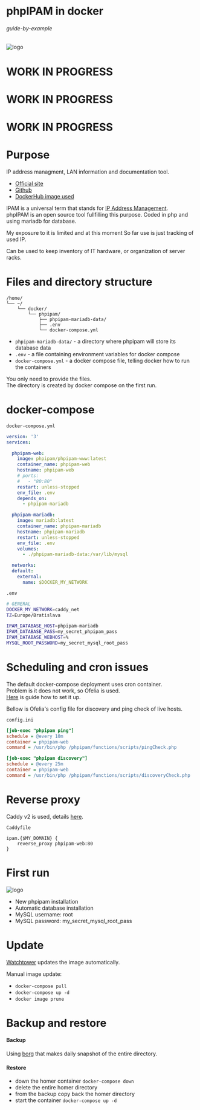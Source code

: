 # phpIPAM in docker

###### guide-by-example

![logo](https://i.imgur.com/GrWPooR.png)

# WORK IN PROGRESS
# WORK IN PROGRESS
# WORK IN PROGRESS

# Purpose

IP address managment, LAN information and documentation tool.


* [Official site](https://phpipam.net/)
* [Github](https://github.com/phpipam/phpipam)
* [DockerHub image used](https://hub.docker.com/r/phpipam/phpipam-www)

IPAM is a universal term that stands for
[IP Address Management](https://en.wikipedia.org/wiki/IP_address_management).<br>
phpIPAM is an open source tool fullfilling this purpose.
Coded in php and using mariadb for database.

My exposure to it is limited and at this moment 
So far use is just tracking of used IP.

Can be used to keep inventory of IT hardware, or organization of server racks.

# Files and directory structure

```
/home/
└── ~/
    └── docker/
        └── phpipam/
            ├── phpipam-mariadb-data/
            ├── .env
            └── docker-compose.yml
```

* `phpipam-mariadb-data/` - a directory where phpipam will store its database data
* `.env` - a file containing environment variables for docker compose
* `docker-compose.yml` - a docker compose file, telling docker how to run the containers

You only need to provide the files.<br>
The directory is created by docker compose on the first run.

# docker-compose

`docker-compose.yml`
```yml
version: '3'
services:

  phpipam-web:
    image: phpipam/phpipam-www:latest
    container_name: phpipam-web
    hostname: phpipam-web
    # ports:
    #   - "80:80"
    restart: unless-stopped
    env_file: .env
    depends_on:
      - phpipam-mariadb

  phpipam-mariadb:
    image: mariadb:latest
    container_name: phpipam-mariadb
    hostname: phpipam-mariadb
    restart: unless-stopped
    env_file: .env
    volumes:
      - ./phpipam-mariadb-data:/var/lib/mysql

  networks:
  default:
    external:
      name: $DOCKER_MY_NETWORK
```

`.env`
```bash
# GENERAL
DOCKER_MY_NETWORK=caddy_net
TZ=Europe/Bratislava

IPAM_DATABASE_HOST=phpipam-mariadb
IPAM_DATABASE_PASS=my_secret_phpipam_pass
IPAM_DATABASE_WEBHOST=%
MYSQL_ROOT_PASSWORD=my_secret_mysql_root_pass
```

# Scheduling and cron issues

The default docker-compose deployment uses cron container.<br>
Problem is it does not work, so Ofelia is used.<br>
[Here](https://github.com/DoTheEvo/selfhosted-apps-docker/tree/master/ofelia)
is guide how to set it up.

Bellow is Ofelia's config file for discovery and ping check of live hosts.

`config.ini`
```ini
[job-exec "phpipam ping"]
schedule = @every 10m
container = phpipam-web
command = /usr/bin/php /phpipam/functions/scripts/pingCheck.php

[job-exec "phpipam discovery"]
schedule = @every 25m
container = phpipam-web
command = /usr/bin/php /phpipam/functions/scripts/discoveryCheck.php
```

# Reverse proxy

Caddy v2 is used, details
[here](https://github.com/DoTheEvo/selfhosted-apps-docker/tree/master/caddy_v2).</br>

`Caddyfile`
```
ipam.{$MY_DOMAIN} {
    reverse_proxy phpipam-web:80
}
```

# First run

![logo](https://i.imgur.com/W7YhwqK.jpg)


* New phpipam installation
* Automatic database installation
* MySQL username: root
* MySQL password: my_secret_mysql_root_pass

# Update

[Watchtower](https://github.com/DoTheEvo/selfhosted-apps-docker/tree/master/watchtower)
updates the image automatically.

Manual image update:

- `docker-compose pull`<br>
- `docker-compose up -d`<br>
- `docker image prune`

# Backup and restore

#### Backup

Using [borg](https://github.com/DoTheEvo/selfhosted-apps-docker/tree/master/borg_backup)
that makes daily snapshot of the entire directory.
  
#### Restore

* down the homer container `docker-compose down`<br>
* delete the entire homer directory<br>
* from the backup copy back the homer directory<br>
* start the container `docker-compose up -d`
